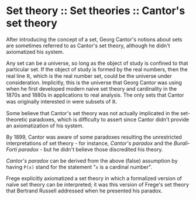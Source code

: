 # Set theory :: Set theories :: Cantor's set theory

After introducing the concept of a set, Georg Cantor's notions about sets are sometimes referred to as Cantor's set theory, although he didn't axiomatized his system.

Any set can be a universe, so long as the object of study is confined to that particular set. If the object of study is formed by the real numbers, then the real line ℝ, which is the real number set, could be the universe under consideration. Implicitly, this is the universe that Georg Cantor was using when he first developed modern naive set theory and cardinality in the 1870s and 1880s in applications to real analysis. The only sets that Cantor was originally interested in were subsets of ℝ.


Some believe that Cantor's set theory was not actually implicated in the set-theoretic paradoxes, which is difficulty to assert since Cantor didn't provide an axiomatization of his system.

By 1899, Cantor was aware of some paradoxes resulting the unrestricted interpretations of set theory - for instance, *Cantor's paradox* and the *Burali-Forti paradox* - but he didn't believe those discredited his theory.

*Cantor's paradox* can be derived from the above (false) assumption by having `P(x)` stand for the statement "`x` is a cardinal number".

Frege explicitly axiomatized a set theory in which a formalized version of naïve set theory can be interpreted; it was this version of Frege's set theory that Bertrand Russell addressed when he presented his paradox.
